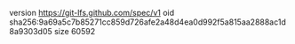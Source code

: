 version https://git-lfs.github.com/spec/v1
oid sha256:9a69a5c7b85271cc859d726afe2a48d4ea0d992f5a815aa2888ac1d8a9303d05
size 60592
